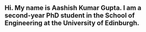 ## Hi. My name is Aashish Kumar Gupta. I am a second-year PhD student in the School of Engineering at the University of Edinburgh.
